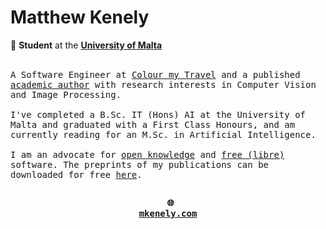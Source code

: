 <div align="left">

<h1><b>Matthew Kenely</b></h1>

💼 **Student** at the <a href="https://um.edu.mt" target="_blank">**University of Malta**</a>

</div>

<br>

<div align="left" style="font-family: monospace">
A Software Engineer at <a href="https://www.seytravel.com/colourmytravel" target="_blank">Colour my Travel</a> and a published <a href="https://mkenely.com/publications" target="_blank">academic author</a> with research interests in Computer Vision and Image Processing.
<br><br>
I've completed a B.Sc. IT (Hons) AI at the University of Malta and graduated with a First Class Honours, and am currently reading for an M.Sc. in Artificial Intelligence.
<br><br>
I am an advocate for <a href="https://en.wikipedia.org/wiki/Open_knowledge" target="_blank">open knowledge</a> and <a href="https://en.wikipedia.org/wiki/Free_software#Definition_and_the_Four_Essential_Freedoms_of_Free_Software" target="_blank">free (libre)</a> software. The preprints of my publications can be downloaded for free <a href="https://mkenely.com/publications" target="_blank">here</a>.

<h2></h2>

<div align="center">
  
<b><pre>
🌐 <a href="https://mkenely.com" target="_blank">mkenely.com</a>
</pre></b>
  
</div>
